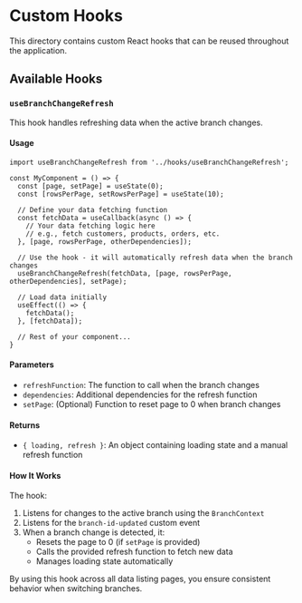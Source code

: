 # Custom Hooks

This directory contains custom React hooks that can be reused throughout the application.

## Available Hooks

### `useBranchChangeRefresh`

This hook handles refreshing data when the active branch changes.

#### Usage

```tsx
import useBranchChangeRefresh from '../hooks/useBranchChangeRefresh';

const MyComponent = () => {
  const [page, setPage] = useState(0);
  const [rowsPerPage, setRowsPerPage] = useState(10);
  
  // Define your data fetching function
  const fetchData = useCallback(async () => {
    // Your data fetching logic here
    // e.g., fetch customers, products, orders, etc.
  }, [page, rowsPerPage, otherDependencies]);
  
  // Use the hook - it will automatically refresh data when the branch changes
  useBranchChangeRefresh(fetchData, [page, rowsPerPage, otherDependencies], setPage);
  
  // Load data initially
  useEffect(() => {
    fetchData();
  }, [fetchData]);
  
  // Rest of your component...
}
```

#### Parameters

- `refreshFunction`: The function to call when the branch changes
- `dependencies`: Additional dependencies for the refresh function
- `setPage`: (Optional) Function to reset page to 0 when branch changes

#### Returns

- `{ loading, refresh }`: An object containing loading state and a manual refresh function

#### How It Works

The hook:

1. Listens for changes to the active branch using the `BranchContext`
2. Listens for the `branch-id-updated` custom event
3. When a branch change is detected, it:
   - Resets the page to 0 (if `setPage` is provided)
   - Calls the provided refresh function to fetch new data
   - Manages loading state automatically

By using this hook across all data listing pages, you ensure consistent behavior when switching branches. 